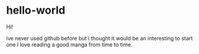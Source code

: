 # hello-world
Hi!

ive never used github before but i thought it would be an interesting to start one
I love reading a good manga from time to time.
